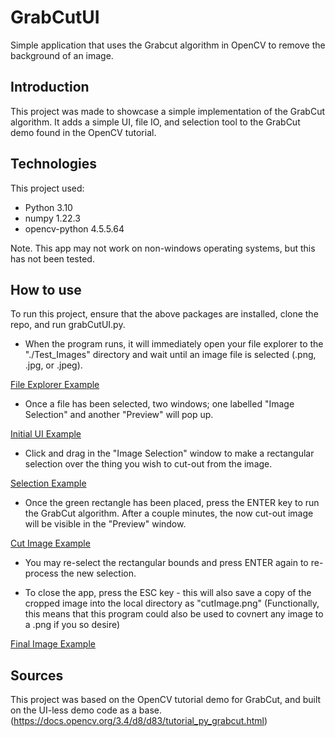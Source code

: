 # GrabCutUI
 Simple application that uses the Grabcut algorithm in OpenCV to remove the background of an image.

## Introduction
This project was made to showcase a simple implementation of the GrabCut algorithm. It adds a simple UI, file IO, and selection tool to the GrabCut demo found in the OpenCV tutorial.

## Technologies
This project used:
- Python 3.10
- numpy 1.22.3
- opencv-python 4.5.5.64

Note. This app may not work on non-windows operating systems, but this has not been tested.

## How to use
To run this project, ensure that the above packages are installed, clone the repo, and run grabCutUI.py.

- When the program runs, it will immediately open your file explorer to the "./Test_Images" directory and wait until an image file is selected (.png, .jpg, or .jpeg).

[File Explorer Example](./readmepics/fileExplorer.PNG)

- Once a file has been selected, two windows; one labelled "Image Selection" and another "Preview" will pop up.

[Initial UI Example](./readmepics/preSelection.PNG)

- Click and drag in the "Image Selection" window to make a rectangular selection over the thing you wish to cut-out from the image.

[Selection Example](./readmepics/postSelection.PNG)

- Once the green rectangle has been placed, press the ENTER key to run the GrabCut algorithm. After a couple minutes, the now cut-out image will be visible in the "Preview" window.

[Cut Image Example](./readmepics/cutImageExample.PNG)

- You may re-select the rectangular bounds and press ENTER again to re-process the new selection.

- To close the app, press the ESC key - this will also save a copy of the cropped image into the local directory as "cutImage.png" (Functionally, this means that this program could also be used to covnert any image to a .png if you so desire)

[Final Image Example](./readmepics/nice.png)

## Sources
This project was based on the OpenCV tutorial demo for GrabCut, and built on the UI-less demo code as a base.
(https://docs.opencv.org/3.4/d8/d83/tutorial_py_grabcut.html)